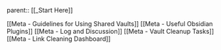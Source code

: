 parent:: [[_Start Here]]

[[Meta - Guidelines for Using Shared Vaults]]
[[Meta - Useful Obsidian Plugins]]
[[Meta - Log and Discussion]]
[[Meta - Vault Cleanup Tasks]]
[[Meta - Link Cleaning Dashboard]]

